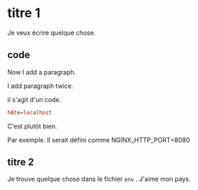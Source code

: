 # titre 1

Je veux écrire quelque chose.

## code

Now I add a paragraph.

I add paragraph twice.

il s'agit d'un code.

```conf
hôte=localhost
```

C'est plutôt bien.

Par exemple. Il serait défini comme NGINX_HTTP_PORT=8080

## titre 2

Je trouve quelque chose dans le fichier `env` . J'aime mon pays.
